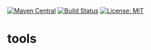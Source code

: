 [![Maven Central](https://img.shields.io/maven-central/v/com.github.gv2011/tools.svg)](https://search.maven.org/#search|ga|1|g%3A%22com.github.gv2011%22%20AND%20a%3A%22tools%22)
[![Build Status](https://travis-ci.org/gv2011/tools.svg?branch=master)](https://travis-ci.org/gv2011/tools)
[![License: MIT](https://img.shields.io/badge/License-MIT-green.svg)](https://opensource.org/licenses/MIT)


# tools

